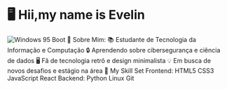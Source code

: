 # 🖥️ Hii,my name is Evelin 
![Windows 95 Boot](https://giphy.com/gifs/windows-loadingscreen-retrowindows-QB9rH7NbUQfbN7wrf3)
📂 Sobre Mim:
📚 Estudante de Tecnologia da Informação e Computação
🔒 Aprendendo sobre cibersegurança e ciência de dados
🖥️ Fã de tecnologia retrô e design minimalista
💡 Em busca de novos desafios e estágio na área
💾 My Skill Set
Frontend:
HTML5
CSS3
JavaScript
React
Backend:
Python
Linux
Git

